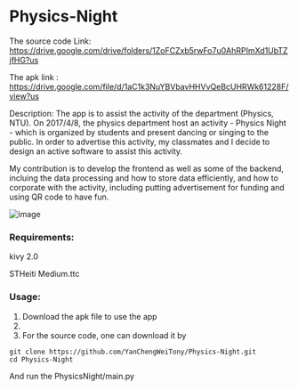 # Physics-Night
The source code Link: https://drive.google.com/drive/folders/1ZoFCZxb5rwFo7u0AhRPImXd1UbTZjfHG?us


The apk link : https://drive.google.com/file/d/1aC1k3NuYBVbavHHVvQeBcUHRWk61228F/view?us


Description:
The app is to assist the activity of the department (Physics, NTU). On 2017/4/8, the physics department host an activity - Physics Night - which is organized by students and present dancing or singing to the public. In order to advertise this activity, my classmates and I decide to design an active software to assist this activity.

My contribution is to develop the frontend as well as some of the backend, incluing the data processing and how to store data efficiently, and how to corporate with the activity, including putting advertisement for funding and using QR code to have fun.


![image](https://github.com/YanChengWeiTony/Physics-Night/blob/main/imag.png)

### Requirements:

kivy 2.0

STHeiti Medium.ttc

### Usage:
1. Download the apk file to use the app
2. 
3. For the source code, one can download it by
```
git clone https://github.com/YanChengWeiTony/Physics-Night.git
cd Physics-Night
 ```
 
 And run the PhysicsNight/main.py
 
